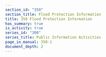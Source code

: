 ```yaml
---
section_id: "350"
section_title: Flood Protection Information
title: 350 Flood Protection Information
has_summary: true
is_activity: true
series_id: "300"
series_title: Public Information Activities
page_in_manual: 350-1
document_depth: 2
---
```

